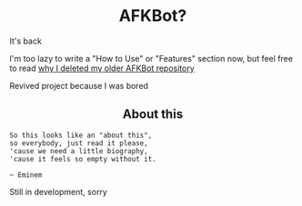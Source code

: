 <h1 align="center"><b>AFKBot?</b></h1>

It's back

I'm too lazy to write a "How to Use" or "Features" section now, but feel free to read [why I deleted my older AFKBot repository](./docs/why.md)

Revived project because I was bored

<h2 align="center">About this</h2>

```
So this looks like an "about this",
so everybody, just read it please,
'cause we need a little biography,
'cause it feels so empty without it.

~ Eminem
```

Still in development, sorry
